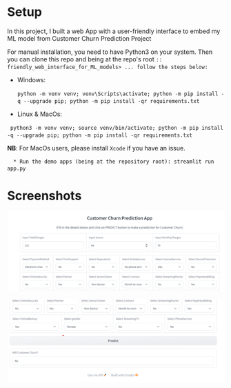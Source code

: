 # Setup



In this project, I built a web App with a user-friendly interface to embed my ML model from Customer Churn Prediction Project


For manual installation, you need to have Python3 on your system. Then you can clone this repo and being at the repo's root `:: friendly_web_interface_for_ML_models> ... follow the steps below:
`
* Windows:

  `python -m venv venv; venv\Scripts\activate; python -m pip install -q --upgrade pip; python -m pip install -qr requirements.txt ` 
  
  
* Linux & MacOs:

 ` python3 -m venv venv; source venv/bin/activate; python -m pip install -q --upgrade pip; python -m pip install -qr requirements.txt`  
  
**NB**: For MacOs users, please install `Xcode` if you have an issue.

      * Run the demo apps (being at the repository root): streamlit run app.py

# Screenshots

![Screenshot 1](https://github.com/Gyimah3/Gradio_App-For-ML-Project/blob/main/gradio_screenshot/Screenshot%202023-01-01%20095302.png)

![Screenshot 2](https://github.com/Gyimah3/Gradio_App-For-ML-Project/blob/main/gradio_screenshot/Screenshot%202023-01-01%20095500.png)

